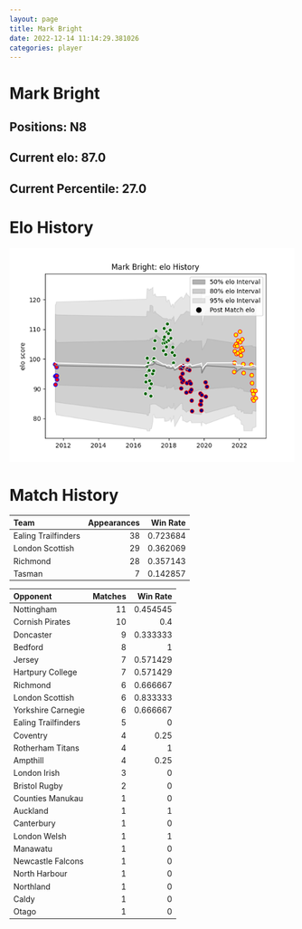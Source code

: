 ```yaml
---  
layout: page  
title: Mark Bright  
date: 2022-12-14 11:14:29.381026  
categories: player  
---
```

# Mark Bright

## Positions: N8

## Current elo: 87.0

## Current Percentile: 27.0

# Elo History


![elo history](history_MarkBright.png)
# Match History


| Team                |   Appearances |   Win Rate |
|:--------------------|--------------:|-----------:|
| Ealing Trailfinders |            38 |   0.723684 |
| London Scottish     |            29 |   0.362069 |
| Richmond            |            28 |   0.357143 |
| Tasman              |             7 |   0.142857 |

| Opponent            |   Matches |   Win Rate |
|:--------------------|----------:|-----------:|
| Nottingham          |        11 |   0.454545 |
| Cornish Pirates     |        10 |   0.4      |
| Doncaster           |         9 |   0.333333 |
| Bedford             |         8 |   1        |
| Jersey              |         7 |   0.571429 |
| Hartpury College    |         7 |   0.571429 |
| Richmond            |         6 |   0.666667 |
| London Scottish     |         6 |   0.833333 |
| Yorkshire Carnegie  |         6 |   0.666667 |
| Ealing Trailfinders |         5 |   0        |
| Coventry            |         4 |   0.25     |
| Rotherham Titans    |         4 |   1        |
| Ampthill            |         4 |   0.25     |
| London Irish        |         3 |   0        |
| Bristol Rugby       |         2 |   0        |
| Counties Manukau    |         1 |   0        |
| Auckland            |         1 |   1        |
| Canterbury          |         1 |   0        |
| London Welsh        |         1 |   1        |
| Manawatu            |         1 |   0        |
| Newcastle Falcons   |         1 |   0        |
| North Harbour       |         1 |   0        |
| Northland           |         1 |   0        |
| Caldy               |         1 |   0        |
| Otago               |         1 |   0        |